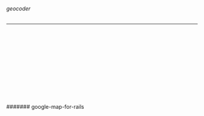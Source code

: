 ###### geocoder
---


```
```

```
```


```
```

```
```


```
```

```
```


```
```

```
```


```
```

```
```


```
```

```
```


```
```

```
```

####### google-map-for-rails

```
```

```
```


```
```

```
```


```
```

```
```


```
```

```
```


```
```

```
```


```
```

```
```


```
```

```
```


```
```

```
```


```
```

```
```


```
```

```
```


```
```

```
```


```
```

```
```


```
```

```
```


```
```

```
```


```
```

```
```


```
```

```
```


```
```

```
```


```
```

```
```


```
```

```
```


```
```

```
```


```
```

```
```


```
```

```
```


```
```

```
```


```
```

```
```


```
```

```
```


```
```

```
```


```
```

```
```


```
```

```
```


```
```

```
```


```
```

```
```

